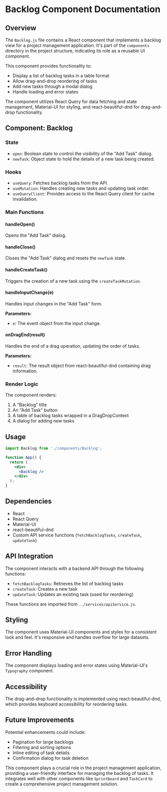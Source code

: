# Backlog Component Documentation

## Overview

The `Backlog.js` file contains a React component that implements a backlog view for a project management application. It's part of the `components` directory in the project structure, indicating its role as a reusable UI component.

This component provides functionality to:
- Display a list of backlog tasks in a table format
- Allow drag-and-drop reordering of tasks
- Add new tasks through a modal dialog
- Handle loading and error states

The component utilizes React Query for data fetching and state management, Material-UI for styling, and react-beautiful-dnd for drag-and-drop functionality.

## Component: Backlog

### State

- `open`: Boolean state to control the visibility of the "Add Task" dialog.
- `newTask`: Object state to hold the details of a new task being created.

### Hooks

- `useQuery`: Fetches backlog tasks from the API.
- `useMutation`: Handles creating new tasks and updating task order.
- `useQueryClient`: Provides access to the React Query client for cache invalidation.

### Main Functions

#### handleOpen()
Opens the "Add Task" dialog.

#### handleClose()
Closes the "Add Task" dialog and resets the `newTask` state.

#### handleCreateTask()
Triggers the creation of a new task using the `createTaskMutation`.

#### handleInputChange(e)
Handles input changes in the "Add Task" form.

**Parameters:**
- `e`: The event object from the input change.

#### onDragEnd(result)
Handles the end of a drag operation, updating the order of tasks.

**Parameters:**
- `result`: The result object from react-beautiful-dnd containing drag information.

### Render Logic

The component renders:
1. A "Backlog" title
2. An "Add Task" button
3. A table of backlog tasks wrapped in a DragDropContext
4. A dialog for adding new tasks

## Usage

```jsx
import Backlog from './components/Backlog';

function App() {
  return (
    <div>
      <Backlog />
    </div>
  );
}
```

## Dependencies

- React
- React Query
- Material-UI
- react-beautiful-dnd
- Custom API service functions (`fetchBacklogTasks`, `createTask`, `updateTask`)

## API Integration

The component interacts with a backend API through the following functions:
- `fetchBacklogTasks`: Retrieves the list of backlog tasks
- `createTask`: Creates a new task
- `updateTask`: Updates an existing task (used for reordering)

These functions are imported from `../services/apiService.js`.

## Styling

The component uses Material-UI components and styles for a consistent look and feel. It's responsive and handles overflow for large datasets.

## Error Handling

The component displays loading and error states using Material-UI's `Typography` component.

## Accessibility

The drag-and-drop functionality is implemented using react-beautiful-dnd, which provides keyboard accessibility for reordering tasks.

## Future Improvements

Potential enhancements could include:
- Pagination for large backlogs
- Filtering and sorting options
- Inline editing of task details
- Confirmation dialog for task deletion

This component plays a crucial role in the project management application, providing a user-friendly interface for managing the backlog of tasks. It integrates well with other components like `SprintBoard` and `TaskCard` to create a comprehensive project management solution.
